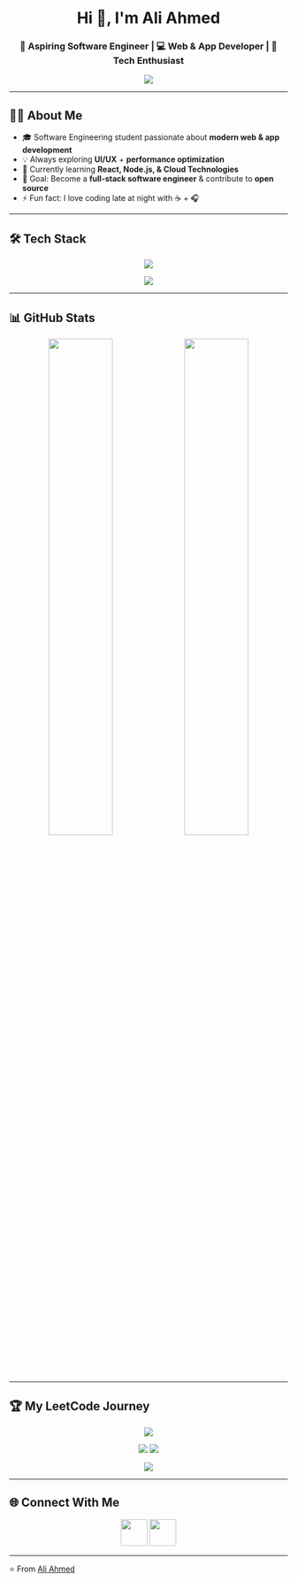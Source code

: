 <!-- Profile Header -->
<h1 align="center">Hi 👋, I'm Ali Ahmed</h1>
<h3 align="center">🚀 Aspiring Software Engineer | 💻 Web & App Developer | 🎨 Tech Enthusiast</h3>

<!-- Typing Animation -->
<p align="center">
  <img src="https://readme-typing-svg.herokuapp.com?size=22&color=00C3FF&width=600&lines=Aspiring+Software+Engineer;Passionate+about+Web+and+App+Development;Always+learning+new+technologies;Love+to+build+creative+projects" />
</p>

---

## 🧑‍💻 About Me
- 🎓 Software Engineering student passionate about **modern web & app development**
- 💡 Always exploring **UI/UX** + **performance optimization**
- 🌱 Currently learning **React, Node.js, & Cloud Technologies**
- 🎯 Goal: Become a **full-stack software engineer** & contribute to **open source**
- ⚡ Fun fact: I love coding late at night with ☕ + 🎧

---

## 🛠️ Tech Stack
<p align="center">
  <img src="https://skillicons.dev/icons?i=cpp,python,javascript,html,css,java,sqlite" />
</p>
<p align="center">
  <img src="https://skillicons.dev/icons?i=react,nodejs,bootstrap,tailwind,git,github,vscode" />
</p>

---

## 📊 GitHub Stats
<p align="center">
  <img width="48%" src="https://github-readme-stats.vercel.app/api?username=engraliahmed&show_icons=true&theme=tokyonight" />
  <img width="48%" src="https://github-readme-streak-stats.herokuapp.com/?user=engraliahmed&theme=tokyonight" />
</p>

---

## 🏆 My LeetCode Journey  

<p align="center">
  <!-- Animated Card -->
  <img src="https://leetcard.jacoblin.cool/engraliahmed?theme=dark&font=Baloo%202&ext=heatmap" />
</p>

<p align="center">
  <!-- Dynamic Progress Bar -->
  <img src="https://leetcode-badge-showcase.vercel.app/api?username=engraliahmed&theme=dark&border=rounded&animated=true" />
  <img src="https://img.shields.io/badge/dynamic/json?color=orange&label=Solved&query=solvedTotal&url=https://leetcode-stats-api.herokuapp.com/engraliahmed&logo=leetcode&logoColor=white" />
  
</p>

<p align="center">
  <!-- Contribution Graph Animation -->
  <img src="https://github-readme-activity-graph.vercel.app/graph?username=engraliahmed&theme=react-dark&custom_title=🔥%20My%20Problem%20Solving%20Journey&hide_border=true" />
</p>

---

## 🌐 Connect With Me
<p align="center">
  <a href="https://linkedin.com/in/engraliahmed"><img src="https://skillicons.dev/icons?i=linkedin" width="48" /></a>
  <a href="mailto:engr.aliahmed4@gmail.com"><img src="https://skillicons.dev/icons?i=gmail" width="48" /></a>
</p>

---

⭐️ From [Ali Ahmed](https://github.com/engraliahmed)

